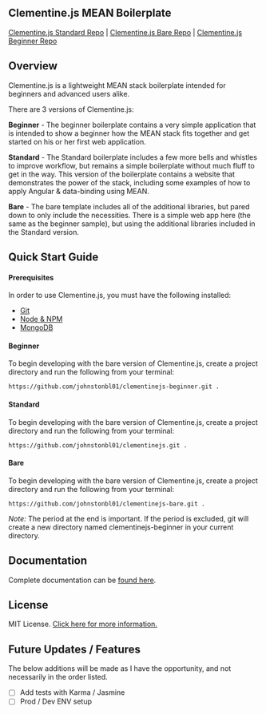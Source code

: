 ## Clementine.js MEAN Boilerplate

[Clementine.js Standard Repo](https://github.com/johnstonbl01/clementinejs) | [Clementine.js Bare Repo](https://github.com/johnstonbl01/clementinejs-bare) | [Clementine.js Beginner Repo](https://github.com/johnstonbl01/clementinejs-beginner)

## Overview

Clementine.js is a lightweight MEAN stack boilerplate intended for beginners and advanced users alike. 

There are 3 versions of Clementine.js:

**Beginner** - The beginner boilerplate contains a very simple application that is intended to show a beginner how the MEAN stack fits together and get started on his or her first web application.

**Standard** - The Standard boilerplate includes a few more bells and whistles to improve workflow, but remains a simple boilerplate without much fluff to get in the way. This version of the boilerplate contains a website that demonstrates the power of the stack, including some examples of how to apply Angular & data-binding using MEAN.

**Bare** - The bare template includes all of the additional libraries, but pared down to only include the necessities. There is a simple web app here (the same as the beginner sample), but using the additional libraries included in the Standard version.

## Quick Start Guide

#### Prerequisites

In order to use Clementine.js, you must have the following installed:

- [Git](https://git-scm.com/)
- [Node & NPM](https://nodejs.org/)
- [MongoDB](http://www.mongodb.org/)

#### Beginner

To begin developing with the bare version of Clementine.js, create a project directory and run the following from your terminal:

```
https://github.com/johnstonbl01/clementinejs-beginner.git .
```

#### Standard

To begin developing with the bare version of Clementine.js, create a project directory and run the following from your terminal:

```
https://github.com/johnstonbl01/clementinejs.git .
```

#### Bare

To begin developing with the bare version of Clementine.js, create a project directory and run the following from your terminal:

```
https://github.com/johnstonbl01/clementinejs-bare.git .
```

_Note:_ The period at the end is important. If the period is excluded, git will create a new directory named clementinejs-beginner in your current directory.

## Documentation

Complete documentation can be [found here](http://johnstonbl01.github.io/clementinejs).

## License

MIT License. [Click here for more information.](LICENSE.md)

## Future Updates / Features

The below additions will be made as I have the opportunity, and not necessarily in the order listed.

- [ ] Add tests with Karma / Jasmine
- [ ] Prod / Dev ENV setup